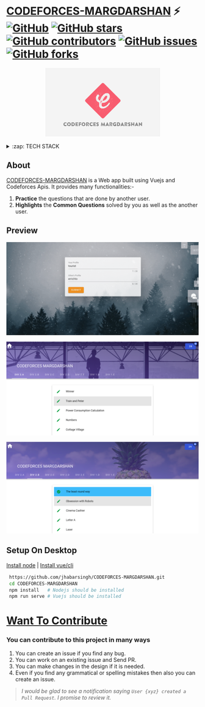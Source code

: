 <!--
### BLOGS
* <a href="https://codeforces.com/blog/entry/90433">Codeforces Blog Link</a>
-->

# [CODEFORCES-MARGDARSHAN](https://codeforces-2313e.web.app/)  ⚡️ [![GitHub](https://img.shields.io/github/license/jhabarsingh/CODEFORCES-MARGDARSHAN)](https://github.com/jhabarsingh/CODEFORCES-MARGDARSHAN/blob/master/LICENSE) [![GitHub stars](https://img.shields.io/github/stars/jhabarsingh/CODEFORCES-MARGDARSHAN)](https://github.com/jhabarsingh/CODEFORCES-MARGDARSHAN/stargazers)  [![GitHub contributors](https://img.shields.io/github/contributors/jhabarsingh/CODEFORCES-MARGDARSHAN.svg)](https://github.com/jhabarsingh/CODEFORCES-MARGDARSHAN/graphs/contributors)  [![GitHub issues](https://img.shields.io/github/issues/jhabarsingh/CODEFORCES-MARGDARSHAN.svg)](https://github.com/jhabarsingh/CODEFORCES-MARGDARSHAN/issues) [![GitHub forks](https://img.shields.io/github/forks/jhabarsingh/CODEFORCES-MARGDARSHAN.svg?style=social&label=Fork)](https://GitHub.com/jhabarsingh/CODEFORCES-MARGDARSHAN/network/)

<p align="center">
  <img src="https://github.com/jhabarsingh/CODEFORCES-MARGDARSHAN/blob/main/public/codeforces_icon.png?raw=true" />
</p>
<details>
  <summary>:zap: TECH STACK</summary>
  <br/>
  <div style="display:flex;justify-content:space-around">
    <img titlt="Vuejs" src="https://vuejs.org/images/logo.png" width="50px" height="50px"  style="margin-right:5px;"/>
    <img  title="Vuex" src="https://s3.amazonaws.com/coursetro/posts/144-full.png"  height="50px" style="margin-right:5px;"     />
    <img  title="Firebase" src="https://firebase.google.com/images/brand-guidelines/logo-vertical.png" width="50px" height="50px" style="margin-right:5px;"     />
    <img  title="Vuetify" src="https://cdn.worldvectorlogo.com/logos/vuetify.svg" height="50px"  style="margin-right:5px;"/>
    <img title="Netlify" src="https://www.netlify.com/img/press/logos/logomark.png" height="50px" style="margin-right:5px;" />
</div>
</details>
  

## About 
  [CODEFORCES-MARGDARSHAN](https://codeforces-2313e.web.app/) is a Web  app built using Vuejs and Codeforces Apis. It provides many functionalities:-
  1. **Practice** the questions that are done by another user.
  3. **Highlights** the **Common Questions** solved by you as well as the another user.
  
 ## Preview
 
 ![Home Page](https://github.com/jhabarsingh/CODEFORCES-MARGDARSHAN/blob/main/public/home_page.png?raw=true)
 
 ![Submission](https://github.com/jhabarsingh/CODEFORCES-MARGDARSHAN/blob/main/public/submission.png?raw=true)
 
 ![Submission1](https://github.com/jhabarsingh/CODEFORCES-MARGDARSHAN/blob/main/public/submission2.png?raw=true)
  

## Setup On Desktop
[Install node](https://nodejs.org/en/download/) |
[Install vue/cli](https://cli.vuejs.org/)
```bash
 https://github.com/jhabarsingh/CODEFORCES-MARGDARSHAN.git
 cd CODEFORCES-MARGDARSHAN
 npm install   # Nodejs should be installed
 npm run serve # Vuejs should be installed
```

# [Want To Contribute](https://medium.com/mindsdb/contributing-to-an-open-source-project-how-to-get-started-6ba812301738)
### You can contribute to this project in many ways
 1. You can create an issue if you find any bug.
 2. You can work on an existing issue and Send PR.
 3. You can make changes in the design if it is needed.
 4. Even if you find any grammatical or spelling mistakes then also you can create an issue.

> *I would be glad to see a notification saying `User {xyz} created a Pull Request`.
I promise to review it.*
